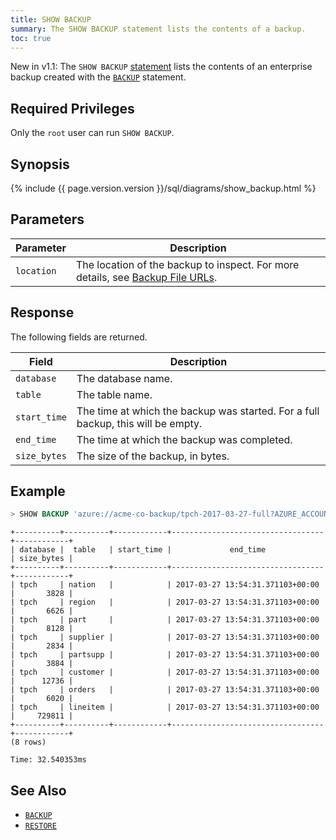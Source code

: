 ```yaml
---
title: SHOW BACKUP
summary: The SHOW BACKUP statement lists the contents of a backup.
toc: true
---
```


<span class="version-tag">New in v1.1:</span> The `SHOW BACKUP` [statement](sql-statements.html) lists the contents of an enterprise backup created with the [`BACKUP`](backup.html) statement.


## Required Privileges

Only the `root` user can run `SHOW BACKUP`.

## Synopsis

{%  include {{  page.version.version  }}/sql/diagrams/show_backup.html %}

## Parameters

Parameter | Description
----------|------------
`location` | The location of the backup to inspect. For more details, see [Backup File URLs](backup.html#backup-file-urls).

## Response

The following fields are returned.

Field | Description
------|------------
`database` | The database name.
`table` | The table name.
`start_time` | The time at which the backup was started. For a full backup, this will be empty.
`end_time` | The time at which the backup was completed.
`size_bytes` | The size of the backup, in bytes.

## Example

~~~ sql
> SHOW BACKUP 'azure://acme-co-backup/tpch-2017-03-27-full?AZURE_ACCOUNT_KEY=hash&AZURE_ACCOUNT_NAME=acme-co';
~~~

~~~
+----------+----------+------------+----------------------------------+------------+
| database |  table   | start_time |             end_time             | size_bytes |
+----------+----------+------------+----------------------------------+------------+
| tpch     | nation   |            | 2017-03-27 13:54:31.371103+00:00 |       3828 |
| tpch     | region   |            | 2017-03-27 13:54:31.371103+00:00 |       6626 |
| tpch     | part     |            | 2017-03-27 13:54:31.371103+00:00 |       8128 |
| tpch     | supplier |            | 2017-03-27 13:54:31.371103+00:00 |       2834 |
| tpch     | partsupp |            | 2017-03-27 13:54:31.371103+00:00 |       3884 |
| tpch     | customer |            | 2017-03-27 13:54:31.371103+00:00 |      12736 |
| tpch     | orders   |            | 2017-03-27 13:54:31.371103+00:00 |       6020 |
| tpch     | lineitem |            | 2017-03-27 13:54:31.371103+00:00 |     729811 |
+----------+----------+------------+----------------------------------+------------+
(8 rows)

Time: 32.540353ms
~~~

## See Also

- [`BACKUP`](backup.html)
- [`RESTORE`](restore.html)
